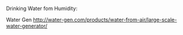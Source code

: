 Drinking Water fom Humidity:

Water Gen
http://water-gen.com/products/water-from-air/large-scale-water-generator/
